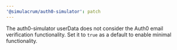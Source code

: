 ```yaml
---
'@simulacrum/auth0-simulator': patch
---
```


The auth0-simulator userData does not consider the Auth0 email verification functionality. Set it to `true` as a default to enable minimal functionality.
